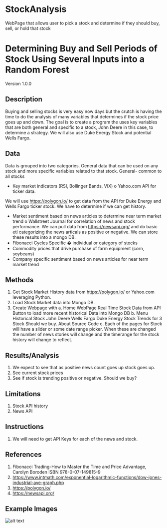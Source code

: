# StockAnalysis
WebPage that allows user to pick a stock and determine if they should buy, sell, or hold that stock

# Determining Buy and Sell Periods of Stock Using Several Inputs into a Random Forest
Version 1.0.0
## Description
Buying and selling stocks is very easy now days but the crutch is having the time to do the analysis of many variables that determines if the stock price goes up and down. The goal is to create a program the uses key variables that are both general and specific to a stock, John Deere in this case, to determine a strategy. We will also use Duke Energy Stock and potential Wells Fargo.
## Data
Data is grouped into two categories. General data that can be used on any stock and more specific variables related to that stock.
General- common to all stocks
* Key market indicators (RSI, Bollinger Bands, VIX)
o Yahoo.com API for ticker data.

We will use https://polygon.io/ to get data from the API for Duke Energy and Wells Fargo ticker stock. We have to determine if we can get history.
* Market sentiment based on news articles to determine near term market trend
o Wallstreet Journal for correlation of news and stock performance. We can pull data from https://newsapi.org/ and do basic etl categorizing the news articals as positive or negative. We can store these results into a mongo DB.  
* Fibonacci Cycles Specific � individual or category of stocks
* Commodity prices that drive purchase of farm equipment (corn, soybeans)
* Company specific sentiment based on news articles for near term market trend
## Methods
1. Get Stock Market History data from https://polygon.io/ or Yahoo.com leveraging Python.
2. Load Stock Market data into Mongo DB.
3. Create Webpage with
  a. Home WebPage
    Real Time Stock Data from API
    Button to load more recent historical Data into Mongo DB
  b. Menu
      Historical Stock
        John Deere
        Wells Fargo
        Duke Energy
      Stock Trends for 3 Stock
        Should we buy.
      About
      Source Code
  c. Each of the pages for Stock will have a slider or some date range picker. When these are changed the number of news stories will change and the timerange for the stock history will change to reflect.
## Results/Analysis
1. We expect to see that as positive news count goes up stock goes up.
2. See current stock prices
3. See if stock is trending positive or negative. Should we buy?
## Limitations
1. Stock API history
2. News API
## Instructions
1. We will need to get API Keys for each of the news and stock.
## References
1. Fibonacci Trading-How to Master the Time and Price Advantage, Carolyn Boroden ISBN 978-0-07-149815-9
2. https://www.intmath.com/exponential-logarithmic-functions/dow-jones-industrial-ave-graph.php
3. https://polygon.io/
4. https://newsapi.org/

## Example Images
![alt text](https://github.com/pauleppers/StockAnalysis/blob/StockAnalysis_Nadia/API_News_Data.png?raw=true)
